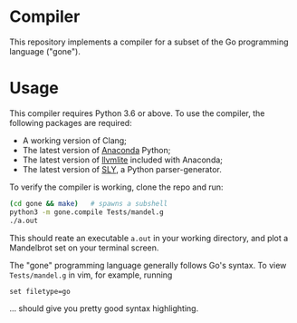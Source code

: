 # Compiler

This repository implements a compiler for a subset of the Go programming language ("gone").

# Usage

This compiler requires Python 3.6 or above.
To use the compiler, the following packages are required:

* A working version of Clang;
* The latest version of [Anaconda](https://www.anaconda.com) Python;
* The latest version of [llvmlite](http://llvmlite.pydata.org/en/latest/) included with Anaconda;
* The latest version of [SLY](https://github.com/dabeaz/sly), a Python parser-generator.

To verify the compiler is working, clone the repo and run:

```sh
(cd gone && make)   # spawns a subshell
python3 -m gone.compile Tests/mandel.g
./a.out
```

This should reate an executable `a.out` in your working directory,
and plot a Mandelbrot set on your terminal screen.

The "gone" programming language generally follows Go's syntax.
To view `Tests/mandel.g` in vim, for example, running

```vimscript
set filetype=go
```

... should give you pretty good syntax highlighting.


